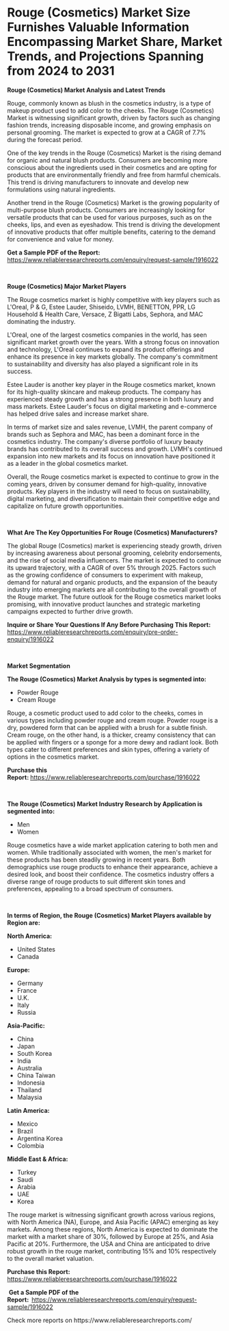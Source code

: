 <p><h1>Rouge (Cosmetics) Market Size Furnishes Valuable Information Encompassing Market Share, Market Trends, and Projections Spanning from 2024 to 2031</h1></p><p><strong>Rouge (Cosmetics) Market Analysis and Latest Trends</strong></p>
<p><p>Rouge, commonly known as blush in the cosmetics industry, is a type of makeup product used to add color to the cheeks. The Rouge (Cosmetics) Market is witnessing significant growth, driven by factors such as changing fashion trends, increasing disposable income, and growing emphasis on personal grooming. The market is expected to grow at a CAGR of 7.7% during the forecast period.</p><p>One of the key trends in the Rouge (Cosmetics) Market is the rising demand for organic and natural blush products. Consumers are becoming more conscious about the ingredients used in their cosmetics and are opting for products that are environmentally friendly and free from harmful chemicals. This trend is driving manufacturers to innovate and develop new formulations using natural ingredients.</p><p>Another trend in the Rouge (Cosmetics) Market is the growing popularity of multi-purpose blush products. Consumers are increasingly looking for versatile products that can be used for various purposes, such as on the cheeks, lips, and even as eyeshadow. This trend is driving the development of innovative products that offer multiple benefits, catering to the demand for convenience and value for money.</p></p>
<p><strong>Get a Sample PDF of the Report:&nbsp;</strong> <a href="https://www.reliableresearchreports.com/enquiry/request-sample/1916022">https://www.reliableresearchreports.com/enquiry/request-sample/1916022</a></p>
<p>&nbsp;</p>
<p><strong>Rouge (Cosmetics) Major Market Players</strong></p>
<p><p>The Rouge cosmetics market is highly competitive with key players such as L'Oreal, P & G, Estee Lauder, Shiseido, LVMH, BENETTON, PPR, LG Household & Health Care, Versace, Z Bigatti Labs, Sephora, and MAC dominating the industry. </p><p>L'Oreal, one of the largest cosmetics companies in the world, has seen significant market growth over the years. With a strong focus on innovation and technology, L'Oreal continues to expand its product offerings and enhance its presence in key markets globally. The company's commitment to sustainability and diversity has also played a significant role in its success.</p><p>Estee Lauder is another key player in the Rouge cosmetics market, known for its high-quality skincare and makeup products. The company has experienced steady growth and has a strong presence in both luxury and mass markets. Estee Lauder's focus on digital marketing and e-commerce has helped drive sales and increase market share.</p><p>In terms of market size and sales revenue, LVMH, the parent company of brands such as Sephora and MAC, has been a dominant force in the cosmetics industry. The company's diverse portfolio of luxury beauty brands has contributed to its overall success and growth. LVMH's continued expansion into new markets and its focus on innovation have positioned it as a leader in the global cosmetics market.</p><p>Overall, the Rouge cosmetics market is expected to continue to grow in the coming years, driven by consumer demand for high-quality, innovative products. Key players in the industry will need to focus on sustainability, digital marketing, and diversification to maintain their competitive edge and capitalize on future growth opportunities.</p></p>
<p>&nbsp;</p>
<p><strong>What Are The Key Opportunities For Rouge (Cosmetics) Manufacturers?</strong></p>
<p><p>The global Rouge (Cosmetics) market is experiencing steady growth, driven by increasing awareness about personal grooming, celebrity endorsements, and the rise of social media influencers. The market is expected to continue its upward trajectory, with a CAGR of over 5% through 2025. Factors such as the growing confidence of consumers to experiment with makeup, demand for natural and organic products, and the expansion of the beauty industry into emerging markets are all contributing to the overall growth of the Rouge market. The future outlook for the Rouge cosmetics market looks promising, with innovative product launches and strategic marketing campaigns expected to further drive growth.</p></p>
<p><strong>Inquire or Share Your Questions If Any Before Purchasing This Report:</strong> <a href="https://www.reliableresearchreports.com/enquiry/pre-order-enquiry/1916022">https://www.reliableresearchreports.com/enquiry/pre-order-enquiry/1916022</a></p>
<p>&nbsp;</p>
<p><strong>Market Segmentation</strong></p>
<p><strong>The Rouge (Cosmetics) Market Analysis by types is segmented into:</strong></p>
<p><ul><li>Powder Rouge</li><li>Cream Rouge</li></ul></p>
<p><p>Rouge, a cosmetic product used to add color to the cheeks, comes in various types including powder rouge and cream rouge. Powder rouge is a dry, powdered form that can be applied with a brush for a subtle finish. Cream rouge, on the other hand, is a thicker, creamy consistency that can be applied with fingers or a sponge for a more dewy and radiant look. Both types cater to different preferences and skin types, offering a variety of options in the cosmetics market.</p></p>
<p><strong>Purchase this Report:&nbsp;</strong><a href="https://www.reliableresearchreports.com/purchase/1916022">https://www.reliableresearchreports.com/purchase/1916022</a></p>
<p>&nbsp;</p>
<p><strong>The Rouge (Cosmetics) Market Industry Research by Application is segmented into:</strong></p>
<p><ul><li>Men</li><li>Women</li></ul></p>
<p><p>Rouge cosmetics have a wide market application catering to both men and women. While traditionally associated with women, the men's market for these products has been steadily growing in recent years. Both demographics use rouge products to enhance their appearance, achieve a desired look, and boost their confidence. The cosmetics industry offers a diverse range of rouge products to suit different skin tones and preferences, appealing to a broad spectrum of consumers.</p></p>
<p>&nbsp;</p>
<p><strong>In terms of Region, the Rouge (Cosmetics) Market Players available by Region are:</strong></p>
<p>
    <p> <strong> North America: </strong>
        <ul>
            <li>United States</li>
            <li>Canada</li>
        </ul>
        </p> 
    <p> <strong> Europe: </strong>
        <ul>
            <li>Germany</li>
            <li>France</li>
            <li>U.K.</li>
            <li>Italy</li>
            <li>Russia</li>
        </ul>
        </p> 
    <p> <strong> Asia-Pacific: </strong>
        <ul>
            <li>China</li>
            <li>Japan</li>
            <li>South Korea</li>
            <li>India</li>
            <li>Australia</li>
            <li>China Taiwan</li>
            <li>Indonesia</li>
            <li>Thailand</li>
            <li>Malaysia</li>
        </ul>
        </p> 
    <p> <strong> Latin America: </strong>
        <ul>
            <li>Mexico</li>
            <li>Brazil</li>
            <li>Argentina Korea</li>
            <li>Colombia</li>
        </ul>
        </p> 
    <p> <strong> Middle East & Africa: </strong>
        <ul>
            <li>Turkey</li>
            <li>Saudi</li>
            <li>Arabia</li>
            <li>UAE</li>
            <li>Korea</li>
        </ul>
    </p>
    </p>
<p><p>The rouge market is witnessing significant growth across various regions, with North America (NA), Europe, and Asia Pacific (APAC) emerging as key markets. Among these regions, North America is expected to dominate the market with a market share of 30%, followed by Europe at 25%, and Asia Pacific at 20%. Furthermore, the USA and China are anticipated to drive robust growth in the rouge market, contributing 15% and 10% respectively to the overall market valuation.</p></p>
<p><strong>Purchase this Report: </strong><a href="https://www.reliableresearchreports.com/purchase/1916022">https://www.reliableresearchreports.com/purchase/1916022</a></p>
<p>&nbsp;<strong>Get a Sample PDF of the Report:&nbsp;&nbsp;</strong><a href="https://www.reliableresearchreports.com/enquiry/request-sample/1916022">https://www.reliableresearchreports.com/enquiry/request-sample/1916022</a></p>
<p><strong></strong></p>
<p>Check more reports on https://www.reliableresearchreports.com/</p>